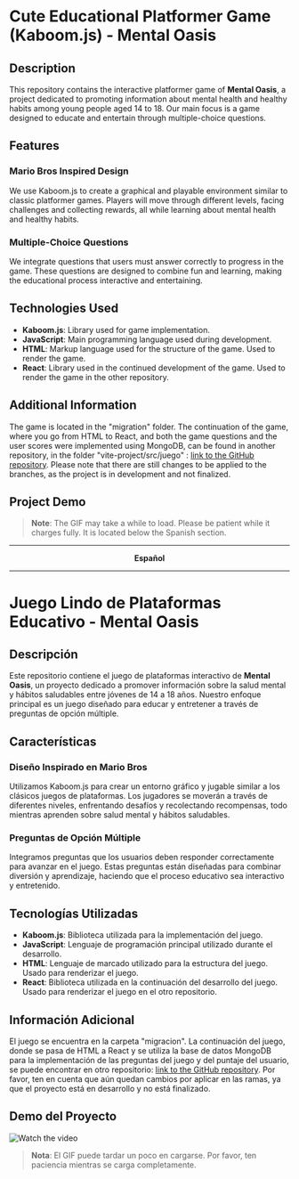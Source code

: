 

# Cute Educational Platformer Game (Kaboom.js) - Mental Oasis

## Description

This repository contains the interactive platformer game of **Mental Oasis**, a project dedicated to promoting information about mental health and healthy habits among young people aged 14 to 18. Our main focus is a game designed to educate and entertain through multiple-choice questions.

## Features

### Mario Bros Inspired Design
We use Kaboom.js to create a graphical and playable environment similar to classic platformer games. Players will move through different levels, facing challenges and collecting rewards, all while learning about mental health and healthy habits.

### Multiple-Choice Questions
We integrate questions that users must answer correctly to progress in the game. These questions are designed to combine fun and learning, making the educational process interactive and entertaining.

## Technologies Used
- **Kaboom.js**: Library used for game implementation.
- **JavaScript**: Main programming language used during development.
- **HTML**: Markup language used for the structure of the game. Used to render the game.
- **React**: Library used in the continued development of the game. Used to render the game in the other repository.

## Additional Information

The game is located in the "migration" folder. The continuation of the game, where you go from HTML to React, and both the game questions and the user scores were implemented using MongoDB, can be found in another repository, in the folder "vite-project/src/juego" : [link to the GitHub repository](https://github.com/MentalOasis/React-Mental-Health-website). 
Please note that there are still changes to be applied to the branches, as the project is in development and not finalized.


## Project Demo

> **Note**: The GIF may take a while to load. Please be patient while it charges fully. It is located below the Spanish section.


<hr>
<p align="center"><strong>Español</strong></p>
<hr>

# Juego Lindo de Plataformas Educativo - Mental Oasis

## Descripción

Este repositorio contiene el juego de plataformas interactivo de **Mental Oasis**, un proyecto dedicado a promover información sobre la salud mental y hábitos saludables entre jóvenes de 14 a 18 años. Nuestro enfoque principal es un juego diseñado para educar y entretener a través de preguntas de opción múltiple.

## Características

### Diseño Inspirado en Mario Bros
Utilizamos Kaboom.js para crear un entorno gráfico y jugable similar a los clásicos juegos de plataformas. Los jugadores se moverán a través de diferentes niveles, enfrentando desafíos y recolectando recompensas, todo mientras aprenden sobre salud mental y hábitos saludables.

### Preguntas de Opción Múltiple
Integramos preguntas que los usuarios deben responder correctamente para avanzar en el juego. Estas preguntas están diseñadas para combinar diversión y aprendizaje, haciendo que el proceso educativo sea interactivo y entretenido.

## Tecnologías Utilizadas
- **Kaboom.js**: Biblioteca utilizada para la implementación del juego.
- **JavaScript**: Lenguaje de programación principal utilizado durante el desarrollo.
- **HTML**: Lenguaje de marcado utilizado para la estructura del juego. Usado para renderizar el juego.
- **React**: Biblioteca utilizada en la continuación del desarrollo del juego. Usado para renderizar el juego en el otro repositorio.

## Información Adicional
El juego se encuentra en la carpeta "migracion". La continuación del juego, donde se pasa de HTML a React y se utiliza la base de datos MongoDB para la implementación de las preguntas del juego y del puntaje del usuario, se puede encontrar en otro repositorio: [link to the GitHub repository](https://github.com/MentalOasis/React-Mental-Health-website). 
  Por favor, ten en cuenta que aún quedan cambios por aplicar en las ramas, ya que el proyecto está en desarrollo y no está finalizado.


## Demo del Proyecto


![Watch the video](https://github.com/sushiii99/Game-with-Kaboom/assets/164960132/1e3e2d4d-6b69-473e-b906-8f6e3cd2afe6)

> **Nota**: El GIF puede tardar un poco en cargarse. Por favor, ten paciencia mientras se carga completamente.